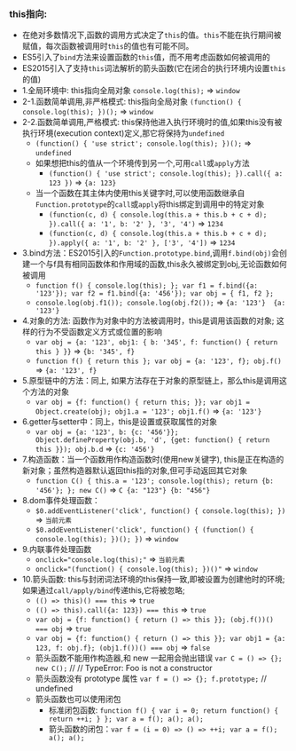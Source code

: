 ### this指向:
- 在绝对多数情况下,函数的调用方式决定了`this`的值。`this`不能在执行期间被赋值，每次函数被调用时`this`的值也有可能不同。
- ES5引入了`bind`方法来设置函数的`this`值，而不用考虑函数如何被调用的
- ES2015引入了支持`this`词法解析的箭头函数(它在闭合的执行环境内设置`this`的值)
- 1.全局环境中: this指向全局对象 `console.log(this);` => `window`
- 2-1.函数简单调用,非严格模式: this指向全局对象 `(function() { console.log(this); })();` => `window`
- 2-2.函数简单调用,严格模式: this保持他进入执行环境时的值,如果this没有被执行环境(execution context)定义,那它将保持为`undefined`
  - `(function() { 'use strict'; console.log(this); })();` => `undefined`
  - 如果想把this的值从一个环境传到另一个,可用`call`或`apply`方法
    - `(function() { 'use strict'; console.log(this); }).call({ a: 123 })` => `{a: 123}`
  - 当一个函数在其主体内使用this关键字时,可以使用函数继承自`Function.prototype`的`call`或`apply`将this绑定到调用中的特定对象
    - `(function(c, d) { console.log(this.a + this.b + c + d); }).call({ a: '1', b: '2' }, '3', '4')` => `1234`
    - `(function(c, d) { console.log(this.a + this.b + c + d); }).apply({ a: '1', b: '2' }, ['3', '4'])` => `1234`
- 3.bind方法：ES2015引入的`Function.prototype.bind`,调用`f.bind(obj)`会创建一个与f具有相同函数体和作用域的函数,this永久被绑定到obj,无论函数如何被调用
  - `function f() { console.log(this); }; var f1 = f.bind({a: '123'}); var f2 = f1.bind({a: '456'}); var obj = { f1, f2 };`
  - `console.log(obj.f1()); console.log(obj.f2());` => `{a: '123'}  {a: '123'}`
- 4.对象的方法: 函数作为对象中的方法被调用时，this是调用该函数的对象; 这样的行为不受函数定义方式或位置的影响
  - `var obj = {a: '123', obj1: { b: '345', f: function() { return this } }}` => `{b: '345', f}`
  - `function f() { return this }; var obj = {a: '123', f}; obj.f()` => `{a: '123', f}`
- 5.原型链中的方法：同上, 如果方法存在于对象的原型链上，那么this是调用这个方法的对象
  - `var obj = {f: function() { return this; }}; var obj1 = Object.create(obj); obj1.a = '123'; obj1.f()` => `{a: '123'}`
- 6.getter与setter中：同上，this是设置或获取属性的对象
  - `var obj = {a: '123', b: {c: '456'}}; Object.defineProperty(obj.b, 'd', {get: function() { return this }}); obj.b.d` => `{c: '456'}`
- 7.构造函数：当一个函数用作构造函数时(使用new关键字), this是正在构造的新对象；虽然构造器默认返回this指的对象,但可手动返回其它对象
  - `function C() { this.a = '123'; console.log(this); return {b: '456'}; }; new C()` => `C {a: "123"} {b: "456"}`
- 8.dom事件处理函数：
  - `$0.addEventListener('click', function() { console.log(this); })` => `当前元素`
  - `$0.addEventListener('click', function() { (function() { console.log(this); })(); })` => `window`
- 9.内联事件处理函数
  - `onclick="console.log(this);"` => `当前元素`
  - `onclick="(function() { console.log(this); })()"` => `window`
- 10.箭头函数: this与封闭词法环境的this保持一致,即被设置为创建他时的环境; 如果通过`call/apply/bind`传递this,它将被忽略;
  - `(() => this)() === this` => `true`
  - `(() => this).call({a: 123}) === this` => `true`
  - `var obj = {f: function() { return () => this }}; (obj.f())() === obj` => `true`
  - `var obj = {f: function() { return () => this }}; var obj1 = {a: 123, f: obj.f}; (obj1.f())() === obj` => `false`
  - 箭头函数不能用作构造器,和 new 一起用会抛出错误 `var C = () => {}; new C();` // // TypeError: Foo is not a constructor
  - 箭头函数没有 prototype 属性 `var f = () => {}; f.prototype;` // undefined
  - 箭头函数也可以使用闭包
    - 标准闭包函数: `function f() { var i = 0; return function() { return ++i; } }; var a = f(); a(); a();`
    - 箭头函数的闭包：`var f = (i = 0) => () => ++i; var a = f(); a(); a();`